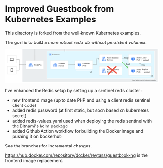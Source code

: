 # Improved Guestbook from Kubernetes Examples

This directory is forked from the well-known Kubernetes examples.

The goal is to build a *more robust redis db without persistent volumes*.

![Architecture](./kubernetes-guestbook-with-redis-sentinel.png)

I've enhanced the Redis setup by setting up a sentinel redis cluster :
- new frontend image (up to date PHP and using a client redis sentinel client code)
- added redis password (at first static, but soon based on kubernetes secret)
- added redis-values.yaml used when deploying the redis sentinel with the Bitnami's helm package
- added Github Action workflow for building the Docker image and pushing it on Dockerhub

See the branches for incremental changes.

https://hub.docker.com/repository/docker/reytans/guestbook-ng is the frontend image replacement. 


